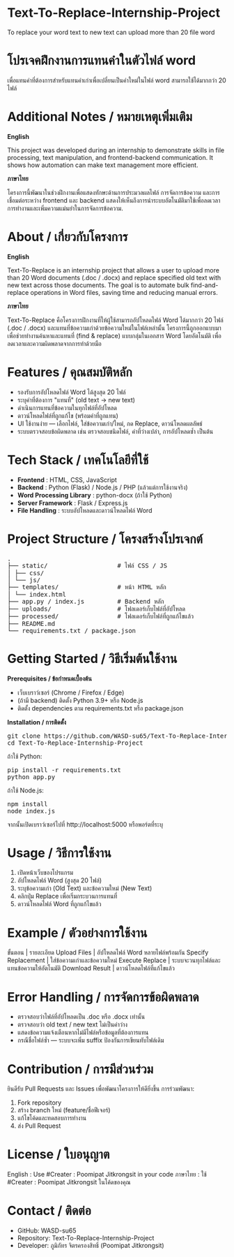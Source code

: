 # Text-To-Replace-Internship-Project
To replace your word text to new text can upload more than 20 file word

# โปรเจคฝึกงานการแทนคำในตัวไฟล์ word
เพื่อแทนคำที่ต้องการสำหรับแทนคำเก่าเพื่อเปลี่ยนเป็นคำใหม่ในไฟล์ word สามารถใช้ได้มากกว่า 20 ไฟล์

# Additional Notes / หมายเหตุเพิ่มเติม

**English**

This project was developed during an internship to demonstrate skills in file processing, text manipulation, and frontend-backend communication. It shows how automation can make text management more efficient.

**ภาษาไทย**

โครงการนี้พัฒนาในช่วงฝึกงานเพื่อแสดงทักษะด้านการประมวลผลไฟล์ การจัดการข้อความ และการเชื่อมต่อระหว่าง frontend และ backend แสดงให้เห็นถึงการนำระบบอัตโนมัติมาใช้เพื่อลดเวลาการทำงานและเพิ่มความแม่นยำในการจัดการข้อความ.

# About / เกี่ยวกับโครงการ

**English**

Text-To-Replace is an internship project that allows a user to upload more than 20 Word documents (.doc / .docx) and replace specified old text with new text across those documents. The goal is to automate bulk find-and-replace operations in Word files, saving time and reducing manual errors.

**ภาษาไทย**

Text-To-Replace คือโครงการฝึกงานที่ให้ผู้ใช้สามารถอัปโหลดไฟล์ Word ได้มากกว่า 20 ไฟล์ (.doc / .docx) และแทนที่ข้อความเก่าด้วยข้อความใหม่ในไฟล์เหล่านั้น โครงการนี้ถูกออกแบบมาเพื่อช่วยทำงานค้นหาและแทนที่ (find & replace) แบบกลุ่มในเอกสาร Word โดยอัตโนมัติ เพื่อลดเวลาและความผิดพลาดจากการทำด้วยมือ

# Features / คุณสมบัติหลัก
- รองรับการอัปโหลดไฟล์ Word ได้สูงสุด 20 ไฟล์
- ระบุคำที่ต้องการ "แทนที่" (old text → new text)
- ดำเนินการแทนที่ข้อความในทุกไฟล์ที่อัปโหลด
- ดาวน์โหลดไฟล์ที่ถูกแก้ไข (พร้อมคำที่ถูกแทน)
- UI ใช้งานง่าย — เลือกไฟล์, ใส่ข้อความเก่า/ใหม่, กด Replace, ดาวน์โหลดผลลัพธ์
- ระบบตรวจสอบข้อผิดพลาด เช่น ตรวจสอบชนิดไฟล์, ค่าที่ว่างเปล่า, การอัปโหลดซ้ำ เป็นต้น

# Tech Stack / เทคโนโลยีที่ใช้
- **Frontend** : HTML, CSS, JavaScript
- **Backend** : Python (Flask) / Node.js / PHP (แล้วแต่การใช้งานจริง)
- **Word Processing Library** : python-docx (ถ้าใช้ Python)
- **Server Framework** : Flask / Express.js
- **File Handling** : ระบบอัปโหลดและดาวน์โหลดไฟล์ Word

# Project Structure / โครงสร้างโปรเจกต์
<pre>
.
├── static/                   # ไฟล์ CSS / JS
│ ├── css/
│ └── js/
├── templates/                # หน้า HTML หลัก
│ └── index.html
├── app.py / index.js         # Backend หลัก
├── uploads/                  # โฟลเดอร์เก็บไฟล์ที่อัปโหลด
├── processed/                # โฟลเดอร์เก็บไฟล์ที่ถูกแก้ไขแล้ว
├── README.md
└── requirements.txt / package.json</pre>

# Getting Started / วิธีเริ่มต้นใช้งาน

**Prerequisites / ข้อกำหนดเบื้องต้น**
- เว็บเบราว์เซอร์ (Chrome / Firefox / Edge)
- (ถ้ามี backend) ติดตั้ง Python 3.9+ หรือ Node.js
- ติดตั้ง dependencies ตาม requirements.txt หรือ package.json

**Installation / การติดตั้ง**
<pre>git clone https://github.com/WASD-su65/Text-To-Replace-Internship-Project.git
cd Text-To-Replace-Internship-Project</pre>

ถ้าใช้ Python:
<pre>pip install -r requirements.txt
python app.py</pre>

ถ้าใช้ Node.js:
<pre>npm install
node index.js</pre>

จากนั้นเปิดเบราว์เซอร์ไปที่ http://localhost:5000 หรือพอร์ตที่ระบุ

# Usage / วิธีการใช้งาน
1. เปิดหน้าเว็บของโปรแกรม
2. อัปโหลดไฟล์ Word (สูงสุด 20 ไฟล์)
3. ระบุข้อความเก่า (Old Text) และข้อความใหม่ (New Text)
4. คลิกปุ่ม Replace เพื่อเริ่มกระบวนการแทนที่
5. ดาวน์โหลดไฟล์ Word ที่ถูกแก้ไขแล้ว

# Example / ตัวอย่างการใช้งาน
  ขั้นตอน	             |               รายละเอียด
Upload Files	       |         อัปโหลดไฟล์ Word หลายไฟล์พร้อมกัน
Specify Replacement	 |         ใส่ข้อความเก่าและข้อความใหม่
Execute Replace	     |         ระบบจะวนทุกไฟล์และแทนข้อความให้อัตโนมัติ
Download Result	     |         ดาวน์โหลดไฟล์ที่แก้ไขแล้ว

# Error Handling / การจัดการข้อผิดพลาด
- ตรวจสอบว่าไฟล์ที่อัปโหลดเป็น .doc หรือ .docx เท่านั้น
- ตรวจสอบว่า old text / new text ไม่เป็นค่าว่าง
- แสดงข้อความแจ้งเตือนหากไม่มีไฟล์หรือข้อมูลที่ต้องการแทน
- กรณีชื่อไฟล์ซ้ำ — ระบบจะเพิ่ม suffix ป้องกันการเขียนทับไฟล์เดิม

# Contribution / การมีส่วนร่วม
ยินดีรับ Pull Requests และ Issues เพื่อพัฒนาโครงการให้ดียิ่งขึ้น
การร่วมพัฒนา:
1. Fork repository
2. สร้าง branch ใหม่ (feature/ชื่อฟีเจอร์)
3. แก้ไขโค้ดและทดสอบการทำงาน
4. ส่ง Pull Request

# License / ใบอนุญาต
English : Use #Creater : Poomipat Jitkrongsit in your code ภาษาไทย : ใช้ #Creater : Poomipat Jitkrongsit ในโค้ดของคุณ

# Contact / ติดต่อ
- GitHub: WASD-su65
- Repository: Text-To-Replace-Internship-Project
- Developer: ภูมิภัทร จิตรครองสิทธิ์ (Poomipat Jitkrongsit)

